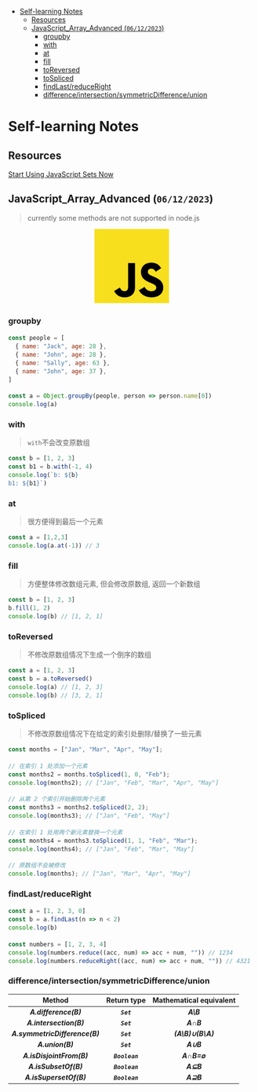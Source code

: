 - [Self-learning Notes](#self-learning-notes)
  - [Resources](#resources)
  - [JavaScript\_Array\_Advanced (`06/12/2023`)](#javascript_array_advanced-06122023)
    - [groupby](#groupby)
    - [with](#with)
    - [at](#at)
    - [fill](#fill)
    - [toReversed](#toreversed)
    - [toSpliced](#tospliced)
    - [findLast/reduceRight](#findlastreduceright)
    - [difference/intersection/symmetricDifference/union](#differenceintersectionsymmetricdifferenceunion)

# Self-learning Notes

## Resources
[Start Using JavaScript Sets Now](https://blog.webdevsimplified.com/2021-01/javascript-sets/)<br>

## JavaScript_Array_Advanced (`06/12/2023`)
> currently some methods are not supported in node.js

<p align='center'><img src='../image/js.png' width='30%' height='30%' /></p>

### groupby
```js
const people = [
  { name: "Jack", age: 28 },
  { name: "John", age: 28 },
  { name: "Sally", age: 63 },
  { name: "John", age: 37 },
]

const a = Object.groupBy(people, person => person.name[0])
console.log(a)
```

### with
> `with`不会改变原数组

```js
const b = [1, 2, 3]
const b1 = b.with(-1, 4)
console.log(`b: ${b}
b1: ${b1}`)
```

### at
> 很方便得到最后一个元素

```js
const a = [1,2,3]
console.log(a.at(-1)) // 3
```

### fill
> 方便整体修改数组元素, 但会修改原数组, 返回一个新数组

```js
const b = [1, 2, 3]
b.fill(1, 2)
console.log(b) // [1, 2, 1]
```

### toReversed
> 不修改原数组情况下生成一个倒序的数组

```js
const a = [1, 2, 3]
const b = a.toReversed()
console.log(a) // [1, 2, 3]
console.log(b) // [3, 2, 1]
```

### toSpliced
> 不修改原数组情况下在给定的索引处删除/替换了一些元素

```js
const months = ["Jan", "Mar", "Apr", "May"];

// 在索引 1 处添加一个元素
const months2 = months.toSpliced(1, 0, "Feb");
console.log(months2); // ["Jan", "Feb", "Mar", "Apr", "May"]

// 从第 2 个索引开始删除两个元素
const months3 = months2.toSpliced(2, 2);
console.log(months3); // ["Jan", "Feb", "May"]

// 在索引 1 处用两个新元素替换一个元素
const months4 = months3.toSpliced(1, 1, "Feb", "Mar");
console.log(months4); // ["Jan", "Feb", "Mar", "May"]

// 原数组不会被修改
console.log(months); // ["Jan", "Mar", "Apr", "May"]
```

### findLast/reduceRight
```js
const a = [1, 2, 3, 0]
const b = a.findLast(n => n < 2)
console.log(b)

const numbers = [1, 2, 3, 4]
console.log(numbers.reduce((acc, num) => acc + num, "")) // 1234
console.log(numbers.reduceRight((acc, num) => acc + num, "")) // 4321
```

### difference/intersection/symmetricDifference/union

| Method | Return type | Mathematical equivalent |
| :---: | :---: | :---: |
| ***A.difference(B)*** | ***`Set`*** | ***A\B*** |
| ***A.intersection(B)*** | ***`Set`*** | ***A∩B*** |
| ***A.symmetricDifference(B)*** | ***`Set`*** | ***(A\B)∪(B\A)*** |
| ***A.union(B)*** | ***`Set`*** | ***A∪B*** |
| ***A.isDisjointFrom(B)*** | ***`Boolean`*** | ***A∩B=∅*** |
| ***A.isSubsetOf(B)*** | ***`Boolean`*** | ***A⊆B*** |
| ***A.isSupersetOf(B)*** | ***`Boolean`*** | ***A⊇B*** |
